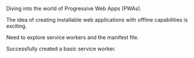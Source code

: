 Diving into the world of Progressive Web Apps (PWAs).

The idea of creating installable web applications with offline capabilities is exciting.

Need to explore service workers and the manifest file.

Successfully created a basic service worker.